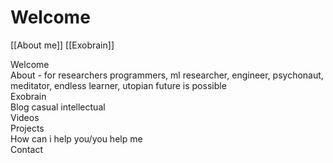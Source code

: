 # Welcome

[[About me]]
[[Exobrain]]

Welcome  
About - for researchers programmers, ml researcher, engineer, psychonaut, meditator, endless learner, utopian future is possible  
Exobrain  
Blog casual intellectual  
Videos  
Projects  
How can i help you/you help me  
Contact